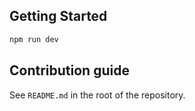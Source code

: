 ## Getting Started


```bash
npm run dev
```

## Contribution guide

See `README.md` in the root of the repository.
